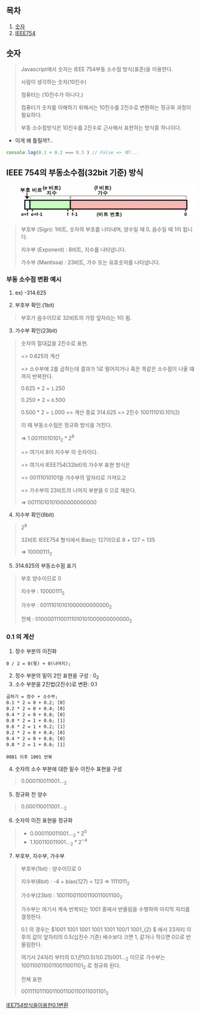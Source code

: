 ## 목차
1. [숫자](#숫자)
2. [IEEE754](#ieee-754의-부동소수점-방식)

## 숫자
> Javascript에서 숫자는 IEEE 754부동 소수점 방식(표준)을 이용한다.
>
> 사람이 생각하는 숫자(10진수)
>
> 컴퓨터는 (10진수가 아니다.)
>
> 컴퓨터가 숫자를 이해하기 위해서는 10진수를 2진수로 변환하는 정규화 과정이 필요하다.
>
> 부동 소수점방식은 10진수를 2진수로 근사해서 표현하는 방식중 하나이다.

- 이게 왜 틀릴까?..
```js
console.log(0.1 + 0.2 === 0.3 ) // False => 왜?...
```

## IEEE 754의 부동소수점(32bit 기준) 방식
![](img/2022-03-24-16-44-24.png)

> 부호부 (Sign): 1비트, 숫자의 부호를 나타내며, 양수일 때 0, 음수일 때 1이 됩니다.
> 
> 지수부 (Exponent) : 8비트, 지수를 나타냅니다.
>
> 가수부 (Mantissa) : 23비트, 가수 또는 유효숫자를 나타냅니다.

### 부동 소수점 변환 예시
1. ex) -314.625

2. 부호부 확인.(1bit)
> 부호가 음수이므로 32비트의 가장 앞자리는 1이 됨.

3. 가수부 확인(23bit)
> 숫자의 절대값을 2진수로 표현.
>
> => 0.625의 계산
>
> => 소수부에 2를 곱하는데 결과가 1로 떨어지거나 혹은 똑같은 소수점이 나올 떄까지 반복한다.
>
> 0.625 * 2 = `1`.250
>
> 0.250 * 2 = `0`.500
>
> 0.500 * 2 = `1`.000 => 계산 종료
> 314.625 => 2진수 100111010.101(2)
>
> 이 때 부동소수점은 정규화 방식을 거친다.
>
> => $1.00111010101_{2} * 2^{8}$
>
> => 여기서 8이 지수부 의 숫자이다.
>
> => 여기서 IEEE754(32bit)의 가수부 표현 방식은
>
> => 00111010101을 가수부의 앞자리로 가져오고
>
> => 가수부의 23비트의 나머지 부분을 0 으로 채운다.
>
> => 00111010101000000000000

4. 지수부 확인(8bit)
> $2 ^{8}$
> 
> 32비트 IEEE754 형식에서 Bias는 127이므로 8 + 127 = 135
> 
> => $10000111_{2}$

5. 314.625의 부동소수점 표기

> 부호 양수이므로 0
>
> 지수부 : $10000111_{2}$
>
> 가수부 : $00111010101000000000000_{2}$
>
> 전체 : $01000011100111010101000000000000_{2}$

### 0.1 의 계산
1. 정수 부분의 이진화
```
0 / 2 = 0(몫) + 0(나머지);
```

2. 정수 부분의 밑이 2인 표현을 구성 : $0_{2}$
3. 소수 부분을 2진법(2진수)로 변환: 0.1
```
곱하기 = 정수 + 소수부;
0.1 * 2 = 0 + 0.2; [0]
0.2 * 2 = 0 + 0.4; [0]
0.4 * 2 = 0 + 0.8; [0]
0.8 * 2 = 1 + 0.6; [1]
0.6 * 2 = 1 + 0.2; [1]
0.2 * 2 = 0 + 0.4; [0]
0.4 * 2 = 0 + 0.8; [0]
0.8 * 2 = 1 + 0.6; [1]

0001 이후 1001 반복
```

4. 숫자의 소수 부분에 대한 밑수 이진수 표현을 구성
> $0.0001 1001 1001 ..._{2}$


5. 정규화 전 양수
> $0.0001 1001 1001 ..._{2}$


6. 숫자의 이진 표현을 정규화
> - $0.0001 1001 1001 ..._{2} * 2^0$
> - $1.1001 1001 1001 ..._{2} * 2^{-4}$


7. 부호부, 지수부, 가수부
> 부호부(1bit) : 양수이므로 0
>
> 지수부(8bit) : -4 + bias(127) = 123
=> $1111011_{2}$
>
> 가수부(23bit) : $1001100 11001100 11001100_{2}$
> 
> 가수부는 여기서 계속 반복되는 1001 중에서 반올림을 수행하여 마지막 자리를 결정한다. 
>
> 0.1 의 경우는 $1001 1001 1001 1001 1001 100/1 1001_{2} $ 에서 23자리 이후의 값이 앞자리의 0.5(십진수 기준) 배수보다 크면 1, 같거나 작으면 0으로 반올림한다. 
>
> 여기서 24자리 부터의 $0.1은 1(0.5)1(0.25)001..._{2}$ 이므로 가수부는 $1001 1001 1001 1001 1001 101_{2}$ 로 정규화 된다.
>
> 전체 표현
>
> $00111101 11001100 11001100 11001101_{2}$

[IEE754방식을이용한0.1변환](https://binary-system.base-conversion.ro/real-number-converted-from-decimal-system-to-32bit-single-precision-IEEE754-binary-floating-point.php?decimal_number_base_ten=0.1)